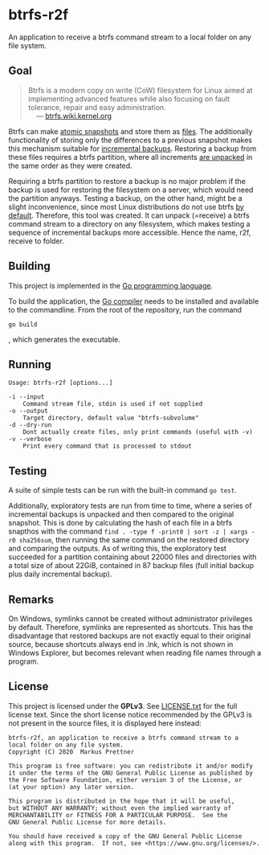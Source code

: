 # btrfs-r2f

An application to receive a btrfs command stream to a local folder on any file system.

## Goal

> Btrfs is a modern copy on write (CoW) filesystem for Linux aimed at implementing advanced features while also focusing on fault tolerance, repair and easy administration.  
>&nbsp;&nbsp;&nbsp;&nbsp;— [btrfs.wiki.kernel.org](https://btrfs.wiki.kernel.org)

Btrfs can make [atomic snapshots](https://man7.org/linux/man-pages/man8/btrfs-subvolume.8.html) and store them as [files](https://man7.org/linux/man-pages/man8/btrfs-send.8.html).
The additionally functionality of storing only the differences to a previous snapshot makes this mechanism suitable for [incremental backups](https://en.wikipedia.org/wiki/Incremental_backup).
Restoring a backup from these files requires a btrfs partition, where all increments [are unpacked](https://man7.org/linux/man-pages/man8/btrfs-receive.8.html) in the same order as they were created.

Requiring a btrfs partition to restore a backup is no major problem if the backup is used for restoring the filesystem on a server, which would need the partition anyways.
Testing a backup, on the other hand, might be a slight inconvenience, since most Linux distributions do not use btrfs [by default](https://btrfs.wiki.kernel.org/index.php/Production_Users). 
Therefore, this tool was created.
It can unpack (=receive) a btrfs command stream to a directory on any filesystem, which makes testing a sequence of incremental backups more accessible.
Hence the name, r2f, receive to folder.

## Building

This project is implemented in the [Go programming language](https://golang.org/).

To build the application, the [Go compiler](https://golang.org/doc/install) needs to be installed and available to the commandline.
From the root of the repository, run the command
```
go build
```
, which generates the executable.

## Running

```
Usage: btrfs-r2f [options...]

-i --input
    Command stream file, stdin is used if not supplied
-o --output
    Target directory, default value "btrfs-subvolume"
-d --dry-run
    Dont actually create files, only print commands (useful with -v)
-v --verbose
    Print every command that is processed to stdout
```

## Testing

A suite of simple tests can be run with the built-in command ```go test```.

Additionally, exploratory tests are run from time to time, where a series of incremental backups is unpacked and then compared to the original snapshot.
This is done by calculating the hash of each file in a btrfs snapthos with the command ```find . -type f -print0 | sort -z | xargs -r0 sha256sum```,
then running the same command on the restored directory and comparing the outputs.
As of writing this, the exploratory test succeeded for a partition containing about 22000 files and directories with a total size of about 22GiB, contained in 87 backup files (full initial backup plus daily incremental backup).

## Remarks

On Windows, symlinks cannot be created without administrator privileges by default.
Therefore, symlinks are represented as shortcuts.
This has the disadvantage that restored backups are not exactly equal to their original source, because shortcuts always end in .lnk, which is not shown in Windows Explorer, but becomes relevant when reading file names through a program.

## License


This project is licensed under the **GPLv3**.
See [LICENSE.txt](LICENSE.txt) for the full license text.
Since the short license notice recommended by the GPLv3 is not present in the source files, it is displayed here instead:

```
btrfs-r2f, an application to receive a btrfs command stream to a
local folder on any file system.
Copyright (C) 2020  Markus Prettner

This program is free software: you can redistribute it and/or modify
it under the terms of the GNU General Public License as published by
the Free Software Foundation, either version 3 of the License, or
(at your option) any later version.

This program is distributed in the hope that it will be useful,
but WITHOUT ANY WARRANTY; without even the implied warranty of
MERCHANTABILITY or FITNESS FOR A PARTICULAR PURPOSE.  See the
GNU General Public License for more details.

You should have received a copy of the GNU General Public License
along with this program.  If not, see <https://www.gnu.org/licenses/>.
```
